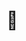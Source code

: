 # 👋

<!--
**alibrahimzada/alibrahimzada** is a ✨ _special_ ✨ repository because its `README.md` (this file) appears on your GitHub profile.

Here are some ideas to get you started:

- 🔭 I’m currently working on ...
- 🌱 I’m currently learning ...
- 👯 I’m looking to collaborate on ...
- 🤔 I’m looking for help with ...
- 💬 Ask me about ...
- 📫 How to reach me: alibrahimzada@gmail.com
- 😄 Pronouns: ...
- ⚡ Fun fact: ...
-->

